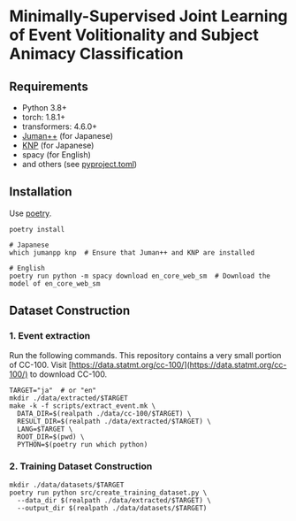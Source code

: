 # Minimally-Supervised Joint Learning of Event Volitionality and Subject Animacy Classification

## Requirements

- Python 3.8+
- torch: 1.8.1+
- transformers: 4.6.0+
- [Juman++](https://github.com/ku-nlp/jumanpp) (for Japanese)
- [KNP](https://github.com/ku-nlp/knp) (for Japanese)
- spacy (for English)
- and others (see [pyproject.toml](./pyproject.toml))

## Installation

Use [poetry](https://github.com/python-poetry/poetry).

```shell
poetry install

# Japanese
which jumanpp knp  # Ensure that Juman++ and KNP are installed

# English
poetry run python -m spacy download en_core_web_sm  # Download the model of en_core_web_sm
```

## Dataset Construction

### 1. Event extraction

Run the following commands.
This repository contains a very small portion of CC-100.
Visit [https://data.statmt.org/cc-100/](https://data.statmt.org/cc-100/) to download CC-100.

```shell
TARGET="ja"  # or "en"
mkdir ./data/extracted/$TARGET
make -k -f scripts/extract_event.mk \
  DATA_DIR=$(realpath ./data/cc-100/$TARGET) \
  RESULT_DIR=$(realpath ./data/extracted/$TARGET) \
  LANG=$TARGET \
  ROOT_DIR=$(pwd) \
  PYTHON=$(poetry run which python)
```

### 2. Training Dataset Construction

```shell
mkdir ./data/datasets/$TARGET
poetry run python src/create_training_dataset.py \
  --data_dir $(realpath ./data/extracted/$TARGET) \
  --output_dir $(realpath ./data/datasets/$TARGET)
```
